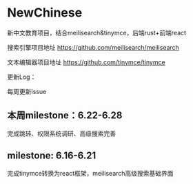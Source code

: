 # NewChinese
新中文教育项目，结合meilisearch&amp;tinymce，后端rust+前端react

搜索引擎项目地址
https://github.com/meilisearch/meilisearch

文本编辑器项目地址
https://github.com/tinymce/tinymce


更新Log：


每周更新issue

## 本周milestone：6.22-6.28
完成跳转、权限系统调研、高级搜索完善


## milestone: 6.16-6.21
完成tinymce转换为react框架，meilisearch高级搜索基础界面
